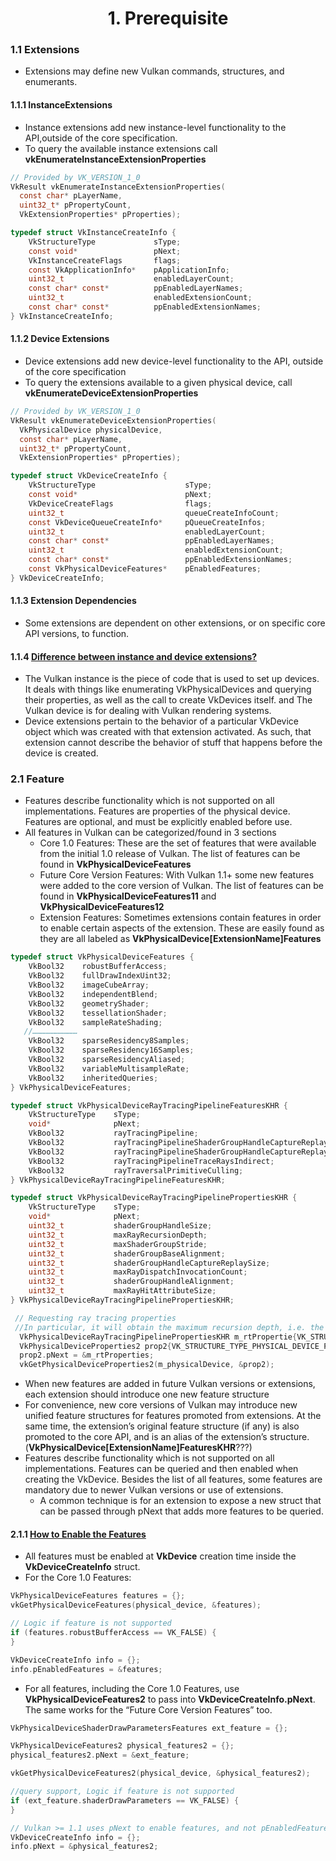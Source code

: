<h1 align='center' >1. Prerequisite</h1>

### 1.1 Extensions
- Extensions may define new Vulkan commands, structures, and enumerants.

#### 1.1.1 InstanceExtensions
- Instance extensions add new instance-level functionality to the API,outside of the core specification.
- To query the available instance extensions call **vkEnumerateInstanceExtensionProperties**
```c
// Provided by VK_VERSION_1_0
VkResult vkEnumerateInstanceExtensionProperties(
  const char* pLayerName,
  uint32_t* pPropertyCount,
  VkExtensionProperties* pProperties);
```

```c
typedef struct VkInstanceCreateInfo {
    VkStructureType             sType;
    const void*                 pNext;
    VkInstanceCreateFlags       flags;
    const VkApplicationInfo*    pApplicationInfo;
    uint32_t                    enabledLayerCount;
    const char* const*          ppEnabledLayerNames;
    uint32_t                    enabledExtensionCount;
    const char* const*          ppEnabledExtensionNames;
} VkInstanceCreateInfo;
```

#### 1.1.2 Device Extensions
- Device extensions add new device-level functionality to the API, outside of the core specification
- To query the extensions available to a given physical device, call **vkEnumerateDeviceExtensionProperties**
```c
// Provided by VK_VERSION_1_0
VkResult vkEnumerateDeviceExtensionProperties(
  VkPhysicalDevice physicalDevice,
  const char* pLayerName,
  uint32_t* pPropertyCount,
  VkExtensionProperties* pProperties);
```

```c
typedef struct VkDeviceCreateInfo {
    VkStructureType                    sType;
    const void*                        pNext;
    VkDeviceCreateFlags                flags;
    uint32_t                           queueCreateInfoCount;
    const VkDeviceQueueCreateInfo*     pQueueCreateInfos;
    uint32_t                           enabledLayerCount;
    const char* const*                 ppEnabledLayerNames;
    uint32_t                           enabledExtensionCount;
    const char* const*                 ppEnabledExtensionNames;
    const VkPhysicalDeviceFeatures*    pEnabledFeatures;
} VkDeviceCreateInfo;
```
#### 1.1.3 Extension Dependencies
- Some extensions are dependent on other extensions, or on specific core API versions, to function.

#### 1.1.4 [Difference between instance and device extensions?](https://stackoverflow.com/questions/53050182/vulkan-difference-between-instance-and-device-extensions)
- The Vulkan instance is the piece of code that is used to set up devices. It deals with things like enumerating VkPhysicalDevices and querying their properties, as well as the call to create VkDevices itself. and The Vulkan device is for dealing with Vulkan rendering systems.
- Device extensions pertain to the behavior of a particular VkDevice object which was created with that extension activated. As such, that extension cannot describe the behavior of stuff that happens before the device is created.






### 2.1 Feature
- Features describe functionality which is not supported on all implementations. Features are
properties of the physical device. Features are optional, and must be explicitly enabled before use.
- All features in Vulkan can be categorized/found in 3 sections
    - Core 1.0 Features: These are the set of features that were available from the initial 1.0 release of Vulkan. The list of features can be found in **VkPhysicalDeviceFeatures**
    - Future Core Version Features: With Vulkan 1.1+ some new features were added to the core version of Vulkan.  The list of features can be found in **VkPhysicalDeviceFeatures11** and **VkPhysicalDeviceFeatures12**
    - Extension Features: Sometimes extensions contain features in order to enable certain aspects of the extension. These are easily found as they are all labeled as **VkPhysicalDevice[ExtensionName]Features**
```c
typedef struct VkPhysicalDeviceFeatures {
    VkBool32    robustBufferAccess;
    VkBool32    fullDrawIndexUint32;
    VkBool32    imageCubeArray;
    VkBool32    independentBlend;
    VkBool32    geometryShader;
    VkBool32    tessellationShader;
    VkBool32    sampleRateShading;
   //…………………………
    VkBool32    sparseResidency8Samples;
    VkBool32    sparseResidency16Samples;
    VkBool32    sparseResidencyAliased;
    VkBool32    variableMultisampleRate;
    VkBool32    inheritedQueries;
} VkPhysicalDeviceFeatures;
```
```c
typedef struct VkPhysicalDeviceRayTracingPipelineFeaturesKHR {
    VkStructureType    sType;
    void*              pNext;
    VkBool32           rayTracingPipeline;
    VkBool32           rayTracingPipelineShaderGroupHandleCaptureReplay;
    VkBool32           rayTracingPipelineShaderGroupHandleCaptureReplayMixed;
    VkBool32           rayTracingPipelineTraceRaysIndirect;
    VkBool32           rayTraversalPrimitiveCulling;
} VkPhysicalDeviceRayTracingPipelineFeaturesKHR;

typedef struct VkPhysicalDeviceRayTracingPipelinePropertiesKHR {
    VkStructureType    sType;
    void*              pNext;
    uint32_t           shaderGroupHandleSize;
    uint32_t           maxRayRecursionDepth;
    uint32_t           maxShaderGroupStride;
    uint32_t           shaderGroupBaseAlignment;
    uint32_t           shaderGroupHandleCaptureReplaySize;
    uint32_t           maxRayDispatchInvocationCount;
    uint32_t           shaderGroupHandleAlignment;
    uint32_t           maxRayHitAttributeSize;
} VkPhysicalDeviceRayTracingPipelinePropertiesKHR;

 // Requesting ray tracing properties
 //In particular, it will obtain the maximum recursion depth, i.e. the number of nested ray tracing calls that can be performed from a single ray. This can be seen as the number of times a ray can bounce in the scene in a recursive path tracer. Note that for performance purposes, recursion should in practice be kept to a minimum, favoring a loop formulation. This also queries the shader header size, needed in a later section for creating the shader binding table.
  VkPhysicalDeviceRayTracingPipelinePropertiesKHR m_rtPropertie{VK_STRUCTURE_TYPE_PHYSICAL_DEVICE_RAY_TRACING_PIPELINE_PROPERTIES_KHR};
  VkPhysicalDeviceProperties2 prop2{VK_STRUCTURE_TYPE_PHYSICAL_DEVICE_PROPERTIES_2};
  prop2.pNext = &m_rtProperties;
  vkGetPhysicalDeviceProperties2(m_physicalDevice, &prop2);
```
- When new features are added in future Vulkan versions or extensions, each
 extension should introduce one new feature structure
- For convenience, new core versions of Vulkan may introduce new unified feature structures for
features promoted from extensions. At the same time, the extension’s original feature structure (if any) is also promoted to the core API, and is an alias of the extension’s structure. (**VkPhysicalDevice[ExtensionName]FeaturesKHR**???)
- Features describe functionality which is not supported on all implementations. Features can be queried and then enabled when creating the VkDevice. Besides the list of all features, some features are mandatory due to newer Vulkan versions or use of extensions.
    - A common technique is for an extension to expose a new struct that can be passed through pNext that adds more features to be queried.

#### 2.1.1 [How to Enable the Features](https://github.com/KhronosGroup/Vulkan-Guide/blob/main/chapters/enabling_features.adoc#enabling-features)
- All features must be enabled at **VkDevice** creation time inside the **VkDeviceCreateInfo** struct.
- For the Core 1.0 Features:
```c
VkPhysicalDeviceFeatures features = {};
vkGetPhysicalDeviceFeatures(physical_device, &features);

// Logic if feature is not supported
if (features.robustBufferAccess == VK_FALSE) {
}

VkDeviceCreateInfo info = {};
info.pEnabledFeatures = &features;
```

- For all features, including the Core 1.0 Features, use **VkPhysicalDeviceFeatures2** to pass into **VkDeviceCreateInfo.pNext**. The same works for the “Future Core Version Features” too.
```c
VkPhysicalDeviceShaderDrawParametersFeatures ext_feature = {};

VkPhysicalDeviceFeatures2 physical_features2 = {};
physical_features2.pNext = &ext_feature;

vkGetPhysicalDeviceFeatures2(physical_device, &physical_features2);

//query support, Logic if feature is not supported
if (ext_feature.shaderDrawParameters == VK_FALSE) {
}

// Vulkan >= 1.1 uses pNext to enable features, and not pEnabledFeatures
VkDeviceCreateInfo info = {};
info.pNext = &physical_features2;
```
